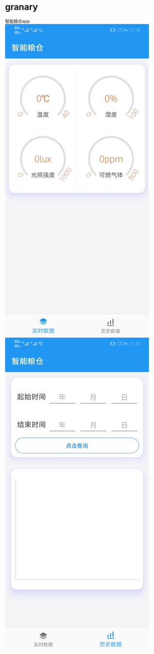 # granary
智能粮仓app  
![image1](https://github.com/ivorita/granary/blob/master/image_store/1.jpg)
![image2](https://github.com/ivorita/granary/blob/master/image_store/2.jpg)
